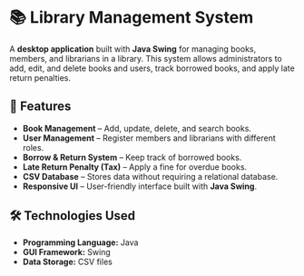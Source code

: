 # 📚 Library Management System  

A **desktop application** built with **Java Swing** for managing books, members, and librarians in a library. This system allows administrators to add, edit, and delete books and users, track borrowed books, and apply late return penalties.  

## 🚀 Features  

- **Book Management** – Add, update, delete, and search books.  
- **User Management** – Register members and librarians with different roles.  
- **Borrow & Return System** – Keep track of borrowed books.  
- **Late Return Penalty (Tax)** – Apply a fine for overdue books.  
- **CSV Database** – Stores data without requiring a relational database.  
- **Responsive UI** – User-friendly interface built with **Java Swing**.  

## 🛠 Technologies Used  

- **Programming Language:** Java  
- **GUI Framework:** Swing  
- **Data Storage:** CSV files  

